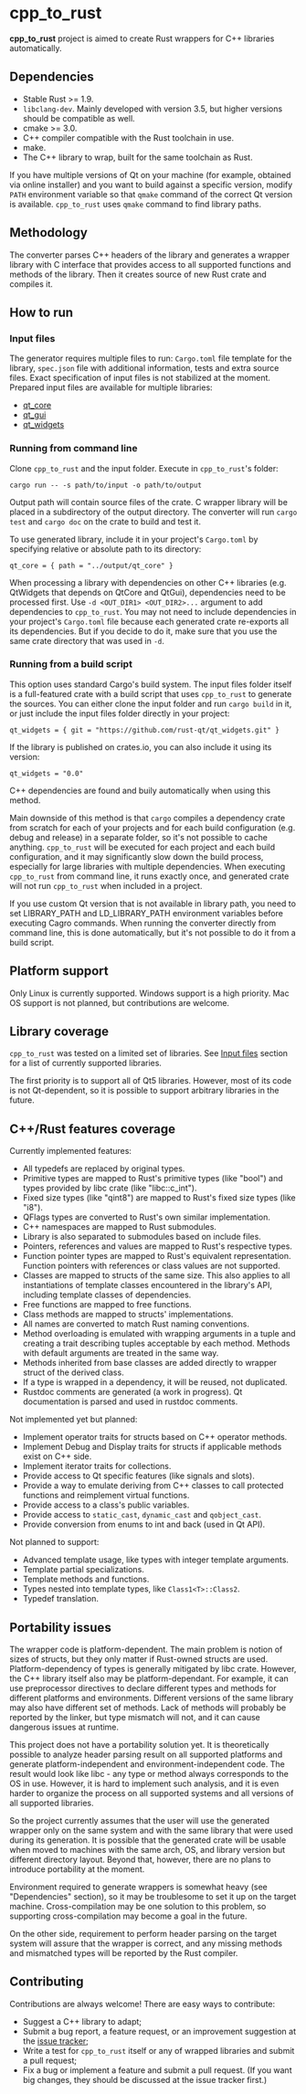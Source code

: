 # cpp_to_rust

**cpp_to_rust** project is aimed to create Rust wrappers for C++ libraries automatically.

## Dependencies

- Stable Rust >= 1.9.
- `libclang-dev`. Mainly developed with version 3.5, but higher versions should be compatible as well.
- cmake >= 3.0.
- C++ compiler compatible with the Rust toolchain in use.
- make.
- The C++ library to wrap, built for the same toolchain as Rust.

If you have multiple versions of Qt on your machine (for example, obtained via online installer) and you want to build against a specific version, modify `PATH` environment variable so that `qmake` command of the correct Qt version is available. `cpp_to_rust` uses `qmake` command to find library paths.

## Methodology

The converter parses C++ headers of the library and generates a wrapper library with C interface that provides access to all supported functions and methods of the library. Then it creates source of new Rust crate and compiles it.

## How to run

### Input files 

The generator requires multiple files to run: `Cargo.toml` file template for the library, `spec.json` file with additional information, tests and extra source files. Exact specification of input files is not stabilized at the moment. Prepared input files are available for multiple libraries:

- [qt_core](https://github.com/rust-qt/qt_core)
- [qt_gui](https://github.com/rust-qt/qt_gui)
- [qt_widgets](https://github.com/rust-qt/qt_widgets)

### Running from command line

Clone `cpp_to_rust` and the input folder. Execute in `cpp_to_rust`'s folder:

    cargo run -- -s path/to/input -o path/to/output

Output path will contain source files of the crate. C wrapper library will be placed in a subdirectory of the output directory. The converter will run `cargo test` and `cargo doc` on the crate to build and test it.

To use generated library, include it in your project's `Cargo.toml` by specifying relative or absolute path to its directory:

    qt_core = { path = "../output/qt_core" }

When processing a library with dependencies on other C++ libraries (e.g. QtWidgets that depends on QtCore and QtGui), dependencies need to be processed first. Use `-d <OUT_DIR1> <OUT_DIR2>...` argument to add dependencies to `cpp_to_rust`. You may not need to include dependencies in your project's `Cargo.toml` file because each generated crate re-exports all its dependencies. But if you decide to do it, make sure that you use the same crate directory that was used in `-d`.   

### Running from a build script

This option uses standard Cargo's build system. The input files folder itself is a full-featured crate with a build script that uses `cpp_to_rust` to generate the sources. You can either clone the input folder and run `cargo build` in it, or just include the input files folder directly in your project:

    qt_widgets = { git = "https://github.com/rust-qt/qt_widgets.git" }
    
If the library is published on crates.io, you can also include it using its version:

    qt_widgets = "0.0"

C++ dependencies are found and buily automatically when using this method.

Main downside of this method is that `cargo` compiles a dependency crate from scratch for each of your projects and for each build configuration (e.g. debug and release) in a separate folder, so it's not possible to cache anything. `cpp_to_rust` will be executed for each project and each build configuration, and it may significantly slow down the build process, especially for large libraries with multiple dependencies. When executing `cpp_to_rust` from command line, it runs exactly once, and generated crate will not run `cpp_to_rust` when included in a project.

If you use custom Qt version that is not available in library path, you need to set LIBRARY_PATH and LD_LIBRARY_PATH environment variables before executing Cagro commands. When running the converter directly from command line, this is done automatically, but it's not possible to do it from a build script.

## Platform support

Only Linux is currently supported. Windows support is a high priority. Mac OS support is not planned, but contributions are welcome.

## Library coverage

`cpp_to_rust` was tested on a limited set of libraries. See [Input files](#input-files) section for a list of currently supported libraries.

The first priority is to support all of Qt5 libraries. However, most of its code is not Qt-dependent, so it is possible to support arbitrary libraries in the future.

## C++/Rust features coverage

Currently implemented features:

- All typedefs are replaced by original types.
- Primitive types are mapped to Rust's primitive types (like "bool") and types provided by libc crate (like "libc::c_int").
- Fixed size types (like "qint8") are mapped to Rust's fixed size types (like "i8").
- QFlags<Enum> types are converted to Rust's own similar implementation.
- C++ namespaces are mapped to Rust submodules.
- Library is also separated to submodules based on include files.
- Pointers, references and values are mapped to Rust's respective types.
- Function pointer types are mapped to Rust's equivalent representation. Function pointers with references or class values are not supported.
- Classes are mapped to structs of the same size. This also applies to all instantiations of template classes encountered in the library's API, including template classes of dependencies.
- Free functions are mapped to free functions.
- Class methods are mapped to structs' implementations.
- All names are converted to match Rust naming conventions.
- Method overloading is emulated with wrapping arguments in a tuple and creating a trait describing tuples acceptable by each method. Methods with default arguments are treated in the same way.
- Methods inherited from base classes are added directly to wrapper struct of the derived class.
- If a type is wrapped in a dependency, it will be reused, not duplicated. 
- Rustdoc comments are generated (a work in progress). Qt documentation is parsed and used in rustdoc comments.

Not implemented yet but planned:

- Implement operator traits for structs based on C++ operator methods.
- Implement Debug and Display traits for structs if applicable methods exist on C++ side.
- Implement iterator traits for collections.
- Provide access to Qt specific features (like signals and slots).
- Provide a way to emulate deriving from C++ classes to call protected functions and reimplement virtual functions.
- Provide access to a class's public variables.
- Provide access to `static_cast`, `dynamic_cast` and `qobject_cast`.
- Provide conversion from enums to int and back (used in Qt API).

Not planned to support:

- Advanced template usage, like types with integer template arguments.
- Template partial specializations.
- Template methods and functions.
- Types nested into template types, like `Class1<T>::Class2`.
- Typedef translation.

## Portability issues

The wrapper code is platform-dependent. The main problem is notion of sizes of structs, but they only matter if Rust-owned structs are used. Platform-dependency of types is generally mitigated by libc crate. However, the C++ library itself also may be platform-dependant. For example, it can use preprocessor directives to declare different types and methods for different platforms and environments. Different versions of the same library may also have different set of methods. Lack of methods will probably be reported by the linker, but type mismatch will not, and it can cause dangerous issues at runtime.

This project does not have a portability solution yet. It is theoretically possible to analyze header parsing result on all supported platforms and generate platform-independent and environment-independent code. The result would look like libc - any type or method always corresponds to the OS in use. However, it is hard to implement such analysis, and it is even harder to organize the process on all supported systems and all versions of all supported libraries.

So the project currently assumes that the user will use the generated wrapper only on the same system and with the same library that were used during its generation. It is possible that the generated crate will be usable when moved to machines with the same arch, OS, and library version but different directory layout. Beyond that, however, there are no plans to introduce portability at the moment.

Environment required to generate wrappers is somewhat heavy (see "Dependencies" section), so it may be troublesome to set it up on the target machine. Cross-compilation may be one solution to this problem, so supporting cross-compilation may become a goal in the future.

On the other side, requirement to perform header parsing on the target system will assure that the wrapper is correct, and any missing methods and mismatched types will be reported by the Rust compiler.

## Contributing

Contributions are always welcome! There are easy ways to contribute:

- Suggest a C++ library to adapt;
- Submit a bug report, a feature request, or an improvement suggestion at the [issue tracker](https://github.com/rust-qt/cpp_to_rust/issues);
- Write a test for `cpp_to_rust` itself or any of wrapped libraries and submit a pull request;
- Fix a bug or implement a feature and submit a pull request. (If you want big changes, they should be discussed at the issue tracker first.)





